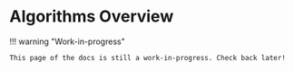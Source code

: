 # Algorithms Overview

!!! warning "Work-in-progress"

    This page of the docs is still a work-in-progress. Check back later!
